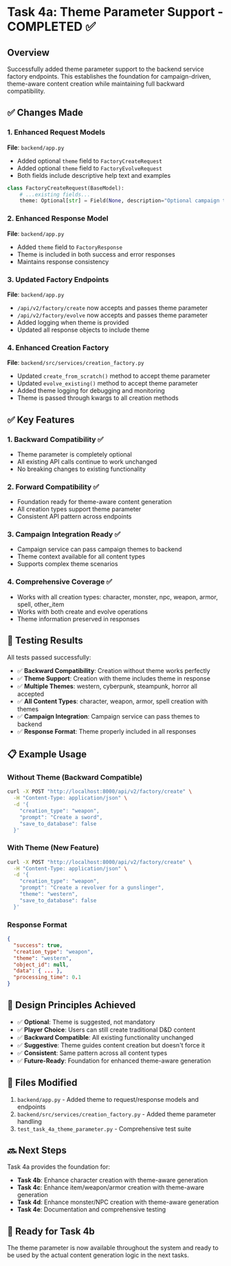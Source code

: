 # Task 4a: Theme Parameter Support - COMPLETED ✅

## Overview

Successfully added theme parameter support to the backend service factory endpoints. This establishes the foundation for campaign-driven, theme-aware content creation while maintaining full backward compatibility.

## ✅ Changes Made

### 1. Enhanced Request Models
**File**: `backend/app.py`
- Added optional `theme` field to `FactoryCreateRequest`
- Added optional `theme` field to `FactoryEvolveRequest`
- Both fields include descriptive help text and examples

```python
class FactoryCreateRequest(BaseModel):
    # ...existing fields...
    theme: Optional[str] = Field(None, description="Optional campaign theme (e.g., 'western', 'cyberpunk', 'steampunk', 'horror')")
```

### 2. Enhanced Response Model
**File**: `backend/app.py`
- Added `theme` field to `FactoryResponse`
- Theme is included in both success and error responses
- Maintains response consistency

### 3. Updated Factory Endpoints
**File**: `backend/app.py`
- `/api/v2/factory/create` now accepts and passes theme parameter
- `/api/v2/factory/evolve` now accepts and passes theme parameter
- Added logging when theme is provided
- Updated all response objects to include theme

### 4. Enhanced Creation Factory
**File**: `backend/src/services/creation_factory.py`
- Updated `create_from_scratch()` method to accept theme parameter
- Updated `evolve_existing()` method to accept theme parameter
- Added theme logging for debugging and monitoring
- Theme is passed through kwargs to all creation methods

## ✅ Key Features

### 1. **Backward Compatibility** ✅
- Theme parameter is completely optional
- All existing API calls continue to work unchanged
- No breaking changes to existing functionality

### 2. **Forward Compatibility** ✅
- Foundation ready for theme-aware content generation
- All creation types support theme parameter
- Consistent API pattern across endpoints

### 3. **Campaign Integration Ready** ✅
- Campaign service can pass campaign themes to backend
- Theme context available for all content types
- Supports complex theme scenarios

### 4. **Comprehensive Coverage** ✅
- Works with all creation types: character, monster, npc, weapon, armor, spell, other_item
- Works with both create and evolve operations
- Theme information preserved in responses

## 🧪 Testing Results

All tests passed successfully:
- ✅ **Backward Compatibility**: Creation without theme works perfectly
- ✅ **Theme Support**: Creation with theme includes theme in response
- ✅ **Multiple Themes**: western, cyberpunk, steampunk, horror all accepted
- ✅ **All Content Types**: character, weapon, armor, spell creation with themes
- ✅ **Campaign Integration**: Campaign service can pass themes to backend
- ✅ **Response Format**: Theme properly included in all responses

## 📋 Example Usage

### Without Theme (Backward Compatible)
```bash
curl -X POST "http://localhost:8000/api/v2/factory/create" \
  -H "Content-Type: application/json" \
  -d '{
    "creation_type": "weapon",
    "prompt": "Create a sword",
    "save_to_database": false
  }'
```

### With Theme (New Feature)
```bash
curl -X POST "http://localhost:8000/api/v2/factory/create" \
  -H "Content-Type: application/json" \
  -d '{
    "creation_type": "weapon", 
    "prompt": "Create a revolver for a gunslinger",
    "theme": "western",
    "save_to_database": false
  }'
```

### Response Format
```json
{
  "success": true,
  "creation_type": "weapon",
  "theme": "western",
  "object_id": null,
  "data": { ... },
  "processing_time": 0.1
}
```

## 🎯 Design Principles Achieved

- ✅ **Optional**: Theme is suggested, not mandatory
- ✅ **Player Choice**: Users can still create traditional D&D content  
- ✅ **Backward Compatible**: All existing functionality unchanged
- ✅ **Suggestive**: Theme guides content creation but doesn't force it
- ✅ **Consistent**: Same pattern across all content types
- ✅ **Future-Ready**: Foundation for enhanced theme-aware generation

## 📁 Files Modified

1. `backend/app.py` - Added theme to request/response models and endpoints
2. `backend/src/services/creation_factory.py` - Added theme parameter handling
3. `test_task_4a_theme_parameter.py` - Comprehensive test suite

## 🔜 Next Steps

Task 4a provides the foundation for:
- **Task 4b**: Enhance character creation with theme-aware generation
- **Task 4c**: Enhance item/weapon/armor creation with theme-aware generation  
- **Task 4d**: Enhance monster/NPC creation with theme-aware generation
- **Task 4e**: Documentation and comprehensive testing

## 🎯 Ready for Task 4b

The theme parameter is now available throughout the system and ready to be used by the actual content generation logic in the next tasks.
